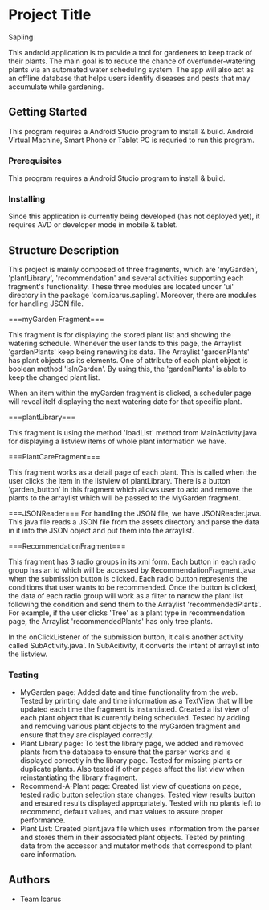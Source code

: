 # Project Title

Sapling

This android application is to provide a tool for gardeners to keep track of their plants.
The main goal is to reduce the chance of over/under-watering plants via an automated water scheduling system. The app will also act as an offline database that helps users identify diseases and pests that may accumulate while gardening.

## Getting Started

This program requires a Android Studio program to install & build.
Android Virtual Machine, Smart Phone or Tablet PC is requried to run this program.


### Prerequisites

This program requires a Android Studio program to install & build.


### Installing

Since this application is currently being developed (has not deployed yet), it requires AVD or developer mode in mobile & tablet.

## Structure Description
This project is mainly composed of three fragments, which are 'myGarden', 'plantLibrary', 'recommendation' and several activities supporting each fragment's functionality.
These three modules are located under 'ui' directory in the package 'com.icarus.sapling'.
Moreover, there are modules for handling JSON file.

===myGarden Fragment===

This fragment is for displaying the stored plant list and showing the watering schedule.
Whenever the user lands to this page, the Arraylist 'gardenPlants' keep being renewing its data.
The Arraylist 'gardenPlants' has plant objects as its elements. One of attribute of each plant object is boolean method 'isInGarden'. By using this, the 'gardenPlants' is able to keep the changed plant list.

When an item within the myGarden fragment is clicked, a scheduler page will reveal itelf displaying the next watering date for that specific plant.


===plantLibrary===

This fragment is using the method 'loadList' method from MainActivity.java for displaying a listview items of whole plant information we have.


===PlantCareFragment===

This fragment works as a detail page of each plant. This is called when the user clicks the item in the listview of plantLibrary. There is a button 'garden_button' in this fragment which allows user to add and remove the plants to the arraylist which will be passed to the MyGarden fragment.


===JSONReader===
For handling the JSON file, we have JSONReader.java. This java file reads a JSON file from the assets directory and parse the data in it into the JSON object and put them into the arraylist.


===RecommendationFragment===

This fragment has 3 radio groups in its xml form. Each button in each radio group has an id which will be accessed by RecommendationFragment.java when the submission button is clicked. 
Each radio button represents the conditions that user wants to be recommended. Once the button is clicked, the data of each radio group will work as a filter to narrow the plant list following the condition and send them to  the Arraylist 'recommendedPlants'. For example, if  the user clicks 'Tree' as a plant type in recommendation page, the Arraylist 'recommendedPlants' has only tree plants.

In the onClickListener of the submission button, it calls another activity called 
SubActivity.java'. In SubAcitivity, it converts the intent of arraylist into the listview.



### Testing

* MyGarden page: Added date and time functionality from the web. Tested by printing date and time information as a TextView that will be updated each time the fragment is instantiated. Created a list view of each plant object that is currently being scheduled. Tested by adding and removing various plant objects to the myGarden fragment and ensure that they are displayed correctly. 
* Plant Library page: To test the library page, we added and removed plants from the database to ensure that the parser works and is displayed correctly in the library page. Tested for missing plants or duplicate plants. Also tested if other pages affect the list view when reinstantiating the library fragment.
* Recommend-A-Plant page: Created list view of questions on page, tested radio button selection state changes. Tested view results button and ensured results displayed appropriately. Tested with no plants left to recommend, default values, and max values to assure proper performance.
* Plant List: Created plant.java file which uses information from the parser and stores them in their associated plant objects. Tested by printing data from the accessor and mutator methods that correspond to plant care information.


## Authors

* Team Icarus


